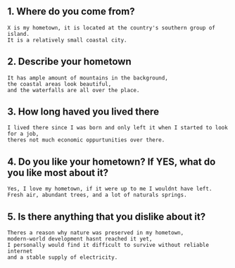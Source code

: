 ## 1. Where do you come from?
```
X is my hometown, it is located at the country's southern group of island. 
It is a relatively small coastal city.
```

## 2. Describe your hometown
```
It has ample amount of mountains in the background,
the coastal areas look beautiful,
and the waterfalls are all over the place.
```

## 3. How long haved you lived there
```
I lived there since I was born and only left it when I started to look for a job,
theres not much economic oppurtunities over there.
```

## 4. Do you like your hometown? If YES, what do you like most about it?
```
Yes, I love my hometown, if it were up to me I wouldnt have left.
Fresh air, abundant trees, and a lot of naturals springs.
```

## 5. Is there anything that you dislike about it?
```
Theres a reason why nature was preserved in my hometown, 
modern-world development hasnt reached it yet, 
I personally would find it difficult to survive without reliable internet
and a stable supply of electricity. 
```